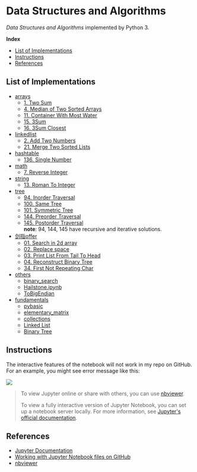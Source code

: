 # Data Structures and Algorithms

*Data Structures and Algorithms* implemented by Python 3.

<!-- GFM-TOC -->

**Index**

- [List of Implementations](#list-of-implementations)
- [Instructions](#instructions)
- [References](#references)
  <!-- GFM-TOC -->

## List of Implementations

- [arrays](DSA/arrays)
  - [1. Two Sum](DSA/arrays/TwoSum.ipynb)
  - [4. Median of Two Sorted Arrays](DSA/arrays/FindMedianSortedArrays.ipynb)
  - [11. Container With Most Water](DSA/arrays/MaxArea.ipynb)
  - [15. 3Sum](DSA/arrays/ThreeSum.ipynb)
  - [16. 3Sum Closest](DSA/arrays/ThreeSumClosest.ipynb)
- [linkedlist](DSA/linkedlist)
  - [2. Add Two Numbers](DSA/linkedlist/AddTwoNums.ipynb)
  - [21. Merge Two Sorted Lists](DSA/linkedlist/MergeTwoSortedLists.ipynb)
- [hashtable](DSA/hashtable)
  - [136. Single Number](DSA/hashtable/SingleNum.ipynb)
- [math](DSA/math)
  - [7. Reverse Integer](DSA/math/ReverseInteger.ipynb)
- [string](DSA/string)
  - [13. Roman To Integer](DSA/string/RomanToInteger.ipynb)
- [tree](DSA/tree)
  - [94. Inorder Traversal](DSA/tree/InorderTraversal.ipynb)
  - [100. Same Tree](DSA/tree/SameTree.ipynb)
  - [101. Symmetric Tree](DSA/tree/SymmetricTree.ipynb)
  - [144. Preorder Traversal](DSA/tree/PreorderTraversal.ipynb)
  - [145. Postorder Traversal](DSA/tree/PostorderTraversal.ipynb)   
  **note**: 94, 144, 145 have recursive and iterative solutions.
- [剑指offer](剑指offer)
  - [01. Search in 2d array](剑指offer/findin2darray.py)
  - [02. Replace space](剑指offer/replacespace.py)
  - [03. Print List From Tail To Head](剑指offer/printListFromTailToHead.py)
  - [04. Reconstruct Binary Tree](剑指offer/reConstructBinaryTree.py)
  - [34. First Not Repeating Char](剑指offer/FirstNotRepeatingChar.py)
- [others](DSA/others)
  - [binary_search](DSA/others/binary_search_demo.ipynb)
  - [Hailstone.ipynb](DSA/others/Hailstone.ipynb)
  - [ToBigEndian](DSA/others/ToBigEndian.py)
- [fundamentals](fundamentals)
  - [pybasic](fundamentals/pybasic.ipynb)
  - [elementary_matrix](fundamentals/elementary_matrix.ipynb)
  - [collections](fundamentals/collections.ipynb)
  - [Linked List](fundamentals/LinkedList.ipynb)
  - [Binary Tree](fundamentals/BinaryTree.ipynb)

## Instructions

The interactive features of the notebook will not work in my repo on GitHub. For an example, you might see error message like this:

![](https://i.loli.net/2019/03/13/5c89078c71562.png)

> To view Jupyter online or share with others, you can use [nbviewer](https://nbviewer.jupyter.org/). 
>
> To view a fully interactive version of Jupyter Notebook, you can set up a notebook server locally.      For more information, see [Jupyter's official documentation](http://jupyter.readthedocs.io/en/latest/index.html).

## References

- [Jupyter Documentation](https://jupyter.readthedocs.io/en/latest/)
- [Working with Jupyter Notebook files on GitHub](https://help.github.com/en/articles/working-with-jupyter-notebook-files-on-github)
- [nbviewer](https://nbviewer.jupyter.org/)

